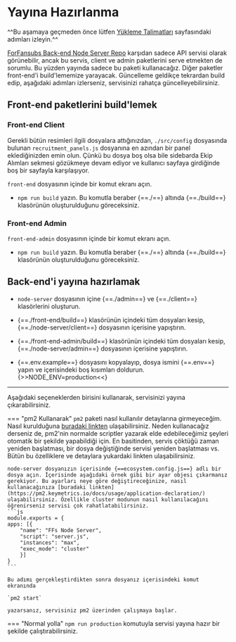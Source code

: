 # Yayına Hazırlanma
^^Bu aşamaya geçmeden önce lütfen [Yükleme Talimatları](../yukleme-talimatlari/) sayfasındaki adımları izleyin.^^

[ForFansubs Back-end Node Server Repo](https://github.com/ForFansubs/node-server) karşıdan sadece API servisi olarak görünebilir, ancak bu servis, client ve admin paketlerini serve etmekten de sorumlu. Bu yüzden yayında sadece bu paketi kullanacağız. Diğer paketler front-end'i build'lememize yarayacak. Güncelleme geldikçe tekrardan build edip, aşağıdaki adımları izlerseniz, servisinizi rahatça güncelleyebilirsiniz.

## Front-end paketlerini build'lemek

### Front-end Client

Gerekli bütün resimleri ilgili dosyalara attığınızdan, `./src/config` dosyasında bulunan `recruitment_panels.js` dosyanına en azından bir panel eklediğinizden emin olun. Çünkü bu dosya boş olsa bile sidebarda Ekip Alımları sekmesi gözükmeye devam ediyor ve kullanıcı sayfaya girdiğinde boş bir sayfayla karşılaşıyor.
 
`front-end` dosyasının içinde bir komut ekranı açın.

- `npm run build` yazın. Bu komutla beraber {==./==} altında {==./build==} klasörünün oluşturulduğunu göreceksiniz.

### Front-end Admin
`front-end-admin` dosyasının içinde bir komut ekranı açın.

- `npm run build` yazın. Bu komutla beraber {==./==} altında {==./build==} klasörünün oluşturulduğunu göreceksiniz.

## Back-end'i yayına hazırlamak
- `node-server` dosyasının içine {==./admin==} ve {==./client==} klasörlerini oluşturun.

- {==./front-end/build==} klasörünün içindeki tüm dosyaları kesip, {==./node-server/client==} dosyasının içerisine yapıştırın.

- {==./front-end-admin/build==} klasörünün içindeki tüm dosyaları kesip, {==./node-server/admin==} dosyasının içerisine yapıştırın.

- {==.env.example==} dosyasını kopyalayıp, dosya ismini {==.env==} yapın ve içerisindeki boş kısımları doldurun. {>>NODE_ENV=production<<}

---

Aşağıdaki seçeneklerden birisini kullanarak, servisinizi yayına çıkarabilirsiniz.

=== "pm2 Kullanarak"
    `pm2` paketi nasıl kullanılır detaylarına girmeyeceğim. Nasıl kurulduğuna [buradaki linkten](https://pm2.keymetrics.io/) ulaşabilirsiniz. Neden kullanacağız derseniz de, pm2'nin normalde scriptler yazarak elde edebileceğimiz şeyleri otomatik bir şekilde yapabildiği için. En basitinden, servis çöktüğü zaman yeniden başlatması, bir dosya değiştiğinde servisi yeniden başlatması vs. Bütün bu özelliklere ve detaylara yukardaki linkten ulaşabilirsiniz.

    node-server dosyanızın içerisinde {==ecosystem.config.js==} adlı bir dosya açın. İçerisinde aşağıdaki örnek gibi bir ayar objesi çıkarmanız gerekiyor. Bu ayarları neye göre değiştireceğinize, nasıl kullanacağınıza [buradaki linkten](https://pm2.keymetrics.io/docs/usage/application-declaration/) ulaşabilirsiniz. Özellikle cluster modunun nasıl kullanılacağını öğrenirseniz servisi çok rahatlatabilirsiniz.
    ```js
    module.exports = {
    apps: [{
        "name": "FFs Node Server",
        "script": "server.js",
        "instances": "max",
        "exec_mode": "cluster"
        }]
    }
    ```
    
    Bu adımı gerçekleştirdikten sonra dosyanız içerisindeki komut ekranında

    `pm2 start`

    yazarsanız, servisiniz pm2 üzerinden çalışmaya başlar.

=== "Normal yolla"
    `npm run production` komutuyla servisi yayına hazır bir şekilde çalıştırabilirsiniz.
